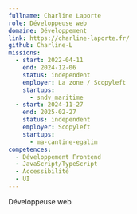 ```yaml
---
fullname: Charline Laporte
role: Développeuse web
domaine: Développement
link: https://charline-laporte.fr/
github: Charline-L
missions:
  - start: 2022-04-11
    end: 2024-12-06
    status: independent
    employer: La zone / Scopyleft
    startups:
      - sndv_maritime
  - start: 2024-11-27
    end: 2025-02-27
    status: independent
    employer: Scopyleft
    startups:
      - ma-cantine-egalim
competences:
  - Développement Frontend
  - JavaScript/TypeScript
  - Accessibilité
  - UI
---
```

Développeuse web